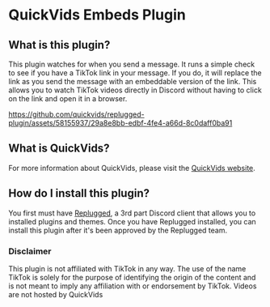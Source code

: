 # QuickVids Embeds Plugin

## What is this plugin?

This plugin watches for when you send a message. It runs a simple check to see if you have a TikTok
link in your message. If you do, it will replace the link as you send the message with an embeddable
version of the link. This allows you to watch TikTok videos directly in Discord without having to
click on the link and open it in a browser.

https://github.com/quickvids/replugged-plugin/assets/58155937/29a8e8bb-edbf-4fe4-a66d-8c0daff0ba91

## What is QuickVids?

For more information about QuickVids, please visit the [QuickVids website](https://quickvids.app/).

## How do I install this plugin?

You first must have [Replugged](https://replugged.dev/), a 3rd part Discord client that allows you
to installed plugins and themes. Once you have Replugged installed, you can install this plugin
after it's been approved by the Replugged team.

### Disclaimer

This plugin is not affiliated with TikTok in any way. The use of the name TikTok is solely for the
purpose of identifying the origin of the content and is not meant to imply any affiliation with or
endorsement by TikTok. Videos are not hosted by QuickVids
